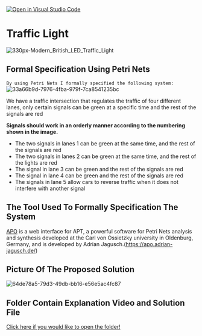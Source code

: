 [![Open in Visual Studio Code](https://classroom.github.com/assets/open-in-vscode-c66648af7eb3fe8bc4f294546bfd86ef473780cde1dea487d3c4ff354943c9ae.svg)](https://classroom.github.com/online_ide?assignment_repo_id=9308772&assignment_repo_type=AssignmentRepo)
# Traffic Light
![330px-Modern_British_LED_Traffic_Light](https://user-images.githubusercontent.com/118048039/201750804-74272f9c-4f0f-45dc-8972-f5fc43ff7617.jpg)
## Formal Specification Using Petri Nets 
 `By using Petri Nets I formally specified the following system:`
 ![33a66b9d-7976-4fba-979f-7ca8541235bc](https://user-images.githubusercontent.com/118048039/201753098-26099924-ae3a-4fe8-9888-c6705d608a6d.jpg)

We have a traffic intersection that regulates the traffic of four different lanes, only certain signals can be green at a specific time and the rest of the signals are red

**Signals should work in an orderly manner according to the numbering shown in the image.**
 
- The two signals in lanes 1 can be green at the same time, and the rest of the signals are red
- The two signals in lanes 2 can be green at the same time, and the rest of the lights are red
- The signal in lane 3 can be green and the rest of the signals are red
- The signal in lane 4 can be green and the rest of the signals are red
- The signals in lane 5 allow cars to reverse traffic when it does not interfere with another signal

## The Tool Used To Formally Specification The System
[APO](https://apo.adrian-jagusch.de/) is a web interface for APT, a powerful software for Petri Nets analysis and synthesis developed at the Carl von Ossietzky university in Oldenburg, Germany, and is developed by Adrian Jagusch.(https://apo.adrian-jagusch.de/)

## Picture Of The Proposed Solution
![64de78a5-79d3-49db-bb16-e56e5ac4fc87](https://user-images.githubusercontent.com/118048039/201756925-1d2569ca-71d5-4e8d-b2d2-bb42941d6de9.jpg)

## Folder Contain Explanation Video and Solution File 
[Click here if you would like to open the folder!](https://github.com/psau-edu-sa/se3131-article-lama-se-1/blob/main/Assignment.md)

